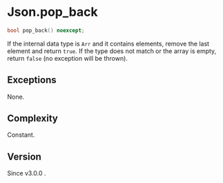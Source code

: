 # **Json.pop_back**

```cpp
bool pop_back() noexcept;
```

If the internal data type is `Arr` and it contains elements, remove the last element and return `true`. If the type does not match or the array is empty, return `false` (no exception will be thrown).

## Exceptions

None.

## Complexity

Constant.

## Version

Since v3.0.0 .


